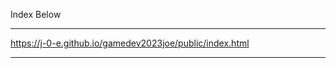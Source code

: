Index Below
________________________________________________________
https://j-0-e.github.io/gamedev2023joe/public/index.html
________________________________________________________

